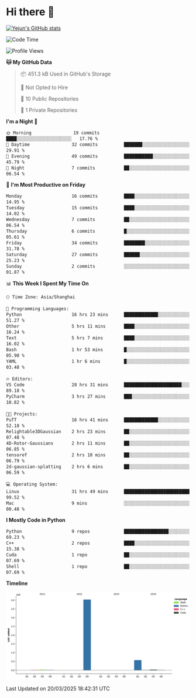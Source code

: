 # Hi there 👋


<!-- <img height="195px" src="https://github-readme-stats.vercel.app/api?username=yejun688&count_private=true&show_icons=true&hide_rank=true&title_color=0969da&bg_color=ffffff00&text_color=57606a&disable_animations=true"><img height="195px" src="https://github-readme-stats.vercel.app/api/top-langs?username=yejun688&layout=compact&title_color=0969da&bg_color=ffffff00&text_color=57606a"> -->

[![Yejun's GitHub stats](https://github-readme-stats.vercel.app/api?username=yejun688)](https://github.com/yejun688/github-readme-stats)

<!---
yejun688/yejun688 is a ✨ special ✨ repository because its `README.md` (this file) appears on your GitHub profile.
You can click the Preview link to take a look at your changes.
--->

<!--START_SECTION:waka-->
![Code Time](http://img.shields.io/badge/Code%20Time-962%20hrs%2027%20mins-blue)

![Profile Views](http://img.shields.io/badge/Profile%20Views-0-blue)

**🐱 My GitHub Data** 

> 📦 451.3 kB Used in GitHub's Storage 
 > 
> 🚫 Not Opted to Hire
 > 
> 📜 10 Public Repositories 
 > 
> 🔑 1 Private Repositories 
 > 
**I'm a Night 🦉** 

```text
🌞 Morning                19 commits          ████░░░░░░░░░░░░░░░░░░░░░   17.76 % 
🌆 Daytime                32 commits          ███████░░░░░░░░░░░░░░░░░░   29.91 % 
🌃 Evening                49 commits          ███████████░░░░░░░░░░░░░░   45.79 % 
🌙 Night                  7 commits           ██░░░░░░░░░░░░░░░░░░░░░░░   06.54 % 
```
📅 **I'm Most Productive on Friday** 

```text
Monday                   16 commits          ████░░░░░░░░░░░░░░░░░░░░░   14.95 % 
Tuesday                  15 commits          ████░░░░░░░░░░░░░░░░░░░░░   14.02 % 
Wednesday                7 commits           ██░░░░░░░░░░░░░░░░░░░░░░░   06.54 % 
Thursday                 6 commits           █░░░░░░░░░░░░░░░░░░░░░░░░   05.61 % 
Friday                   34 commits          ████████░░░░░░░░░░░░░░░░░   31.78 % 
Saturday                 27 commits          ██████░░░░░░░░░░░░░░░░░░░   25.23 % 
Sunday                   2 commits           ░░░░░░░░░░░░░░░░░░░░░░░░░   01.87 % 
```


📊 **This Week I Spent My Time On** 

```text
🕑︎ Time Zone: Asia/Shanghai

💬 Programming Languages: 
Python                   16 hrs 23 mins      █████████████░░░░░░░░░░░░   51.27 % 
Other                    5 hrs 11 mins       ████░░░░░░░░░░░░░░░░░░░░░   16.24 % 
Text                     5 hrs 7 mins        ████░░░░░░░░░░░░░░░░░░░░░   16.02 % 
Bash                     1 hr 53 mins        █░░░░░░░░░░░░░░░░░░░░░░░░   05.90 % 
YAML                     1 hr 6 mins         █░░░░░░░░░░░░░░░░░░░░░░░░   03.48 % 

🔥 Editors: 
VS Code                  28 hrs 31 mins      ██████████████████████░░░   89.18 % 
PyCharm                  3 hrs 27 mins       ███░░░░░░░░░░░░░░░░░░░░░░   10.82 % 

🐱‍💻 Projects: 
PuTT                     16 hrs 41 mins      █████████████░░░░░░░░░░░░   52.18 % 
Relightable3DGaussian    2 hrs 23 mins       ██░░░░░░░░░░░░░░░░░░░░░░░   07.48 % 
4D-Rotor-Gaussians       2 hrs 11 mins       ██░░░░░░░░░░░░░░░░░░░░░░░   06.85 % 
tensoref                 2 hrs 10 mins       ██░░░░░░░░░░░░░░░░░░░░░░░   06.79 % 
2d-gaussian-splatting    2 hrs 6 mins        ██░░░░░░░░░░░░░░░░░░░░░░░   06.59 % 

💻 Operating System: 
Linux                    31 hrs 49 mins      █████████████████████████   99.52 % 
Mac                      9 mins              ░░░░░░░░░░░░░░░░░░░░░░░░░   00.48 % 
```

**I Mostly Code in Python** 

```text
Python                   9 repos             █████████████████░░░░░░░░   69.23 % 
C++                      2 repos             ████░░░░░░░░░░░░░░░░░░░░░   15.38 % 
Cuda                     1 repo              ██░░░░░░░░░░░░░░░░░░░░░░░   07.69 % 
Shell                    1 repo              ██░░░░░░░░░░░░░░░░░░░░░░░   07.69 % 
```



**Timeline**

![Lines of Code chart](https://raw.githubusercontent.com/yejun688/yejun688/main/assets/bar_graph.png)


 Last Updated on 20/03/2025 18:42:31 UTC
<!--END_SECTION:waka-->
